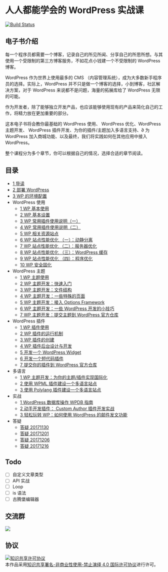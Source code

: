 # 人人都能学会的 WordPress 实战课

[![Build Status](https://travis-ci.com/bestony/EasyWordPressBook.svg?branch=master)](https://travis-ci.com/bestony/EasyWordPressBook)

## 电子书介绍

每一个程序员都需要一个博客，记录自己的所见所闻、分享自己的所思所想。与其使用一个受限制的第三方博客服务，不如花点小钱建一个不受限制的 WordPress 博客。

WordPress 作为世界上使用最多的 CMS （内容管理系统），成为大多数新手程序员的选择。实际上，WordPress 并不只是做一个博客的选择，小到博客，社区解决方案，对于 WordPress 来说都不是问题，海量的拓展库给了 WordPress 无限的可能。

作为开发者，除了能够独立开发产品，也应该能够使用现有的产品来简化自己的工作，将精力放在更加重要的部分。

这本电子书将会教你最基础的 WordPress 使用、 WordPress 优化、WordPress 主题开发、 WordPress 插件开发、为你的插件/主题加入多语言支持、∂ 为 WordPress 加入商城功能、以及最终，我们将实践如何在其他应用中接入 WordPress。

整个课程分为多个章节，你可以根据自己的情况，选择合适的章节阅读。

## 目录

- [1 导读](intro.md)
- [2 部署 WordPress](deployment.md)
- [3 WP 的环境配置](development-env.md)
- WordPress 使用
  - [1 WP 基本使用](basic-usage.md)
  - [2 WP 基本设置](basic-config.md)
  - [3 WP 常用插件使用说明（一）](basic-plugin-1.md)
  - [4 WP 常用插件使用说明（二）](basic-plugin-2.md)
  - [5 WP 相关资源站点](resources.md)
  - [6 WP 站点性能优化 （一）：动静分离](optimize-1.md)
  - [7 WP 站点性能优化 （二）：服务器优化](optimize-2.md)
  - [8 WP 站点性能优化 （三）：WordPress 缓存](optimize-3.md)
  - [9 WP 站点性能优化 （四）：程序优化](optimize-4.md)
  - [10 WP 安全固化](security.md)
- WordPress 主题
  - [1 WP 主题使用](theme/usage.md)
  - [2 WP 主题开发：快速入门](theme/intro.md)
  - [3 WP 主题开发：文件结构](theme/struct.md)
  - [4 WP 主题开发：一些特殊的页面](theme/custom-page.md)
  - [5 WP 主题开发：接入 Options Framework](theme/options-framework.md)
  - [6 WP 主题开发：一些 WordPress 开发的小技巧](theme/tips.md)
  - [7 WP 主题开发：提交主题到 WordPress 官方仓库](theme/uploads.md)
- WordPress 插件
  - [1 WP 插件使用](plugin/usage.md)
  - [2 WP 插件的运行机制](plugin/run.md)
  - [3 WP 插件的创建](plugin/create.md)
  - [4 WP 插件后台设计与开发](plugin/admin.md)
  - [5 开发一个 WordPress Widget](plugin/create-widget.md)
  - [6 开发一个短代码插件](plugin/create-shortcode.md)
  - [7 提交你的插件到 WordPress 官方仓库](plugin/uploads.md)
- 多语言
  - [1 WP 主题开发：为你的主题/插件实现国际化](i18n/theme.md)
  - [2 使用 WPML 插件建设一个多语言站点](i18n/wpml.md)
  - [3 使用 Polylang 插件建设一个多语言站点](i18n/polylang.md)
- 实战
  - [1 WordPress 数据库操作 WPDB 指南](opt/wpdb.md)
  - [2 动手开发插件： Custom Author 插件开发实战](opt/custom-author.md)
  - [3 轻松玩转 WP：如何使用 WordPress 的邮件发文功能](opt/sendmail.md)
- 答疑
  - [答疑 20171130](qa/20171130.md)
  - [答疑 20171201](qa/20171201.md)
  - [答疑 20171206](qa/20171206.md)
  - [答疑 20171216](qa/20171216.md)
## Todo
- [ ] 自定义文章类型
- [ ] API 实战
- [ ] Loop
- [ ] is 语法
- [ ] 古腾堡编辑器

## 交流群

![](https://postimg.aliavv.com/201810/4oznt.jpg)

## 协议

<a rel="license" href="http://creativecommons.org/licenses/by-nc-nd/4.0/"><img alt="知识共享许可协议" style="border-width:0" src="https://i.creativecommons.org/l/by-nc-nd/4.0/88x31.png" /></a><br />本作品采用<a rel="license" href="http://creativecommons.org/licenses/by-nc-nd/4.0/">知识共享署名-非商业性使用-禁止演绎 4.0 国际许可协议</a>进行许可。
